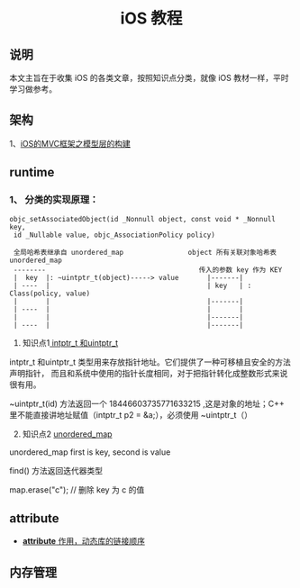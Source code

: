 # <h1 style='text-align:center;'>iOS 教程</h1>

## 说明
本文主旨在于收集 iOS 的各类文章，按照知识点分类，就像 iOS 教材一样，平时学习做参考。


## 架构
1、[iOS的MVC框架之模型层的构建](https://www.jianshu.com/p/fce02188edec?utm_campaign=hugo&utm_medium=reader_share&utm_content=note&utm_source=qq)

## runtime
### 1、 分类的实现原理： 
```
objc_setAssociatedObject(id _Nonnull object, const void * _Nonnull key,
 id _Nullable value, objc_AssociationPolicy policy)
 
 全局哈希表继承自 unordered_map                object 所有关联对象哈希表 unordered_map
 --------                                      传入的参数 key 作为 KEY
 |  key  |: ~uintptr_t(object)-----> value       |-------|
 | ----  |                                       | key   | : Class(policy, value)
 |       |                                       |-------|
 | ----  |                                       |       |
 |       |                                       |-------|
 | ----  |                                       |-------|
```

1. 知识点1[ intptr_t 和uintptr_t ](https://blog.csdn.net/lsjseu/article/details/42360709)


 intptr_t 和uintptr_t 类型用来存放指针地址。它们提供了一种可移植且安全的方法声明指针，
 而且和系统中使用的指针长度相同，对于把指针转化成整数形式来说很有用。
 
 ~uintptr_t(id) 方法返回一个 18446603735771633215 ,这是对象的地址；C++ 里不能直接讲地址赋值（intptr_t p2 = &a;），必须使用 ~uintptr_t（）
 
2. 知识点2 [unordered_map](https://blog.csdn.net/haolipengzhanshen/article/details/51970348?locationNum=3&fps=1)

 unordered_map  first is key, second is value
 
 find() 方法返回迭代器类型
 
 map.erase("c"); // 删除 key 为 c 的值
 


## __attribute__
- [__attribute__ 作用，动态库的链接顺序](https://blog.csdn.net/mutourenzhang/article/details/47803803)

## 内存管理








